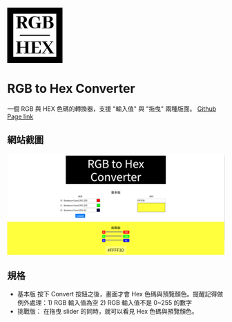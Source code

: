 ![logo](img/logo.png)
# RGB to Hex Converter
一個 RGB 與 HEX 色碼的轉換器，支援 "輸入值" 與 "拖曳" 兩種版面。  [Github Page link](https://lianginger.github.io/rgb-to-hex-converter)

## 網站截圖
![screenshot](img/screenshot.png)

## 規格
- 基本版
按下 Convert 按鈕之後，畫面才會 Hex 色碼與預覽顏色。提醒記得做例外處理：1) RGB 輸入值為空 2) RGB 輸入值不是 0~255 的數字
- 挑戰版：
在拖曳 slider 的同時，就可以看見 Hex 色碼與預覽顏色。
  

